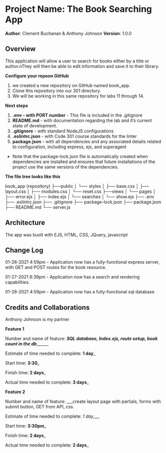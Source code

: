 
# Project Name: The Book Searching App

**Author**: Clement Buchanan & Anthony Johnson
**Version**: 1.0.0

## Overview

This application will allow a user to search for books either by a title or author.nThey will then be able to edit information and save it to their library.

**Configure your repoon GitHub**

1. we created a new repository on GitHub named book_app.
1. Clone this repository into our 301 directory.
1. We will be working in this same repository for labs 11 through 14.

**Next steps**

1. **.env - with PORT number** -  This file is included in the .gitignore
1. **README.md** - with documentation regarding the lab and it’s current state of development.
1. **.gitignore** - with standard NodeJS configurations
1. **.eslintrc.json** - with Code 301 course standards for the linter
1. **package.json** - with all dependencies and any associated details related to configuration, including express, ejs, and superagent
  - Note that the package-lock.json file is automatically created when dependencies are installed and ensures that future installations of the project use the same versions of the dependencies.

**The file tree looks like this**

book_app (repository)
├──public
│  └── styles
│      ├── base.css
│      ├── layout.css
│      ├── modules.css
│      └── reset.css
├──views
│  └── pages
│      ├── error.ejs
│      ├── index.ejs
│      └── searches
│          └── show.ejs
├── .env
├── .eslintrc.json
├── .gitignore
├── package-lock.json
├── package.json
├── README.md
└── server.js

## Architecture
The app was buolt with EJS, HTML, CSS, JQuery, javascript

## Change Log
01-26-2021 4:59pm - Application now has a fully-functional express server, with GET and POST routes for the book resource.

01-27-2021 8:39pm - Application now has a search and rendering capabilities.

01-28-2021 4:59pm - Application now has a fully-functional sql database

## Credits and Collaborations

Anthony Johnson is my partner


**Feature 1**

Number and name of feature: _____SQL database, Index.ejs, route setup, book count in the db___________

Estimate of time needed to complete: __1 day___

Start time: __3:30___

Finish time: __2 days___

Actual time needed to complete: __3 days___

**Feature 2**

Number and name of feature: ___create layout page with partials, forms with submit button, GET from API, css.

Estimate of time needed to complete: _1 day____

Start time: __3:30pm___

Finish time: __2 days___

Actual time needed to complete: __2 days___